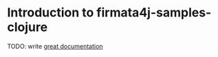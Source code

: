 # Introduction to firmata4j-samples-clojure

TODO: write [great documentation](http://jacobian.org/writing/what-to-write/)
